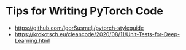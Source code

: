 # Tips for Writing PyTorch Code

- https://github.com/IgorSusmelj/pytorch-styleguide
- https://krokotsch.eu/cleancode/2020/08/11/Unit-Tests-for-Deep-Learning.html
